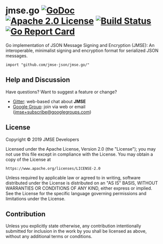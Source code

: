 # jmse.go [![GoDoc][godoc-image]][godoc-link] [![Apache 2.0 License][license-image]][license-link] [![Build Status][build-image]][build-link] [![Go Report Card][goreport-image]][goreport-link]

Go implementation of JSON Message Signing and Encryption (JMSE):
An interoperable, minimalist signing and encryption format for serialized
JSON messages.

```
import "github.com/jmse-json/jmse.go/"
```

## Help and Discussion

Have questions? Want to suggest a feature or change?

* [Gitter]: web-based chat about **JMSE**
* [Google Group]: join via web or email ([jmse+subscribe@googlegroups.com])

## License

Copyright © 2019 JMSE Developers

Licensed under the Apache License, Version 2.0 (the "License");
you may not use this file except in compliance with the License.
You may obtain a copy of the License at

    https://www.apache.org/licenses/LICENSE-2.0

Unless required by applicable law or agreed to in writing, software
distributed under the License is distributed on an "AS IS" BASIS,
WITHOUT WARRANTIES OR CONDITIONS OF ANY KIND, either express or implied.
See the License for the specific language governing permissions and
limitations under the License.

## Contribution

Unless you explicitly state otherwise, any contribution intentionally
submitted for inclusion in the work by you shall be licensed as above,
without any additional terms or conditions.

[//]: # (badges)

[build-image]: https://travis-ci.com/jmse-json/jmse.go.svg?branch=develop
[build-link]: http://travis-ci.com/jmse-json/jmse.go
[godoc-image]: https://godoc.org/github.com/jmse-json/jmse.go?status.svg
[godoc-link]: https://godoc.org/github.com/jmse-json/jmse.go
[goreport-image]: https://goreportcard.com/badge/github.com/jmse-json/jmse.go
[goreport-link]: https://goreportcard.com/report/github.com/jmse-json/jmse.go
[license-image]: https://img.shields.io/badge/license-Apache2.0-blue.svg
[license-link]: https://github.com/jmse-json/jmse.js/blob/master/LICENSE

[//]: # (general links)

[Gitter]: https://gitter.im/jmse-json/Lobby
[Google Group]: https://groups.google.com/forum/#!forum/jmse
[jmse+subscribe@googlegroups.com]: mailto:jmse+subscribe@googlegroups.com
